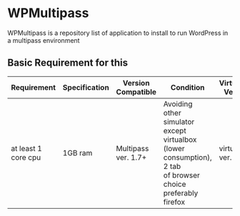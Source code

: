 # WPMultipass

WPMultipass is a repository list of application to install to run WordPress in a multipass environment

## Basic Requirement for this

| Requirement | Specification | Version Compatible | Condition | Virtualbox Version |
| ----------- | ------------- | ------------------ | --------- | ------------------ |
| at least 1 core cpu| 1GB ram | Multipass ver. 1.7+ | Avoiding other simulator except <br> virtualbox (lower consumption), 2 tab <br>of browser choice preferably firefox | virtual box ver. 6.x|



